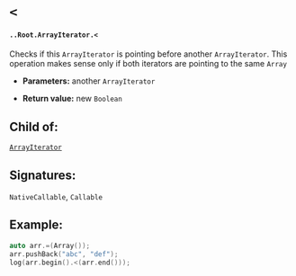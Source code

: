 # `<`

#### `..Root.ArrayIterator.<`

Checks if this `ArrayIterator` is pointing before another `ArrayIterator`. This operation makes sense only if both iterators are pointing to the same `Array`

* **Parameters:** another `ArrayIterator`

* **Return value:** new `Boolean`

## Child of:

[`ArrayIterator`](docs..Root.ArrayIterator.md)

## Signatures:

`NativeCallable`, `Callable`


## Example:

```c
auto arr.=(Array());
arr.pushBack("abc", "def");
log(arr.begin().<(arr.end()));
```